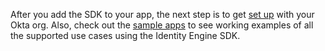 After you add the SDK to your app, the next step is to get [set up](/docs/guides/oie-embedded-common-org-setup/go/main/) with your Okta org. Also, check out the [sample apps](/docs/guides/oie-embedded-common-run-samples) to see working examples of all the supported use cases using the Identity Engine SDK.
